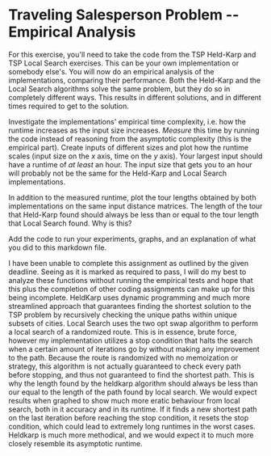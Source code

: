 # Traveling Salesperson Problem -- Empirical Analysis

For this exercise, you'll need to take the code from the TSP Held-Karp and TSP
Local Search exercises. This can be your own implementation or somebody else's.
You will now do an empirical analysis of the implementations, comparing their
performance. Both the Held-Karp and the Local Search algorithms solve the same
problem, but they do so in completely different ways. This results in different
solutions, and in different times required to get to the solution.

Investigate the implementations' empirical time complexity, i.e. how the runtime
increases as the input size increases. *Measure* this time by running the code
instead of reasoning from the asymptotic complexity (this is the empirical
part). Create inputs of different sizes and plot how the runtime scales (input
size on the $x$ axis, time on the $y$ axis). Your largest input should have a
runtime of *at least* an hour. The input size that gets you to an hour will
probably not be the same for the Held-Karp and Local Search implementations.

In addition to the measured runtime, plot the tour lengths obtained by both
implementations on the same input distance matrices. The length of the tour that
Held-Karp found should always be less than or equal to the tour length that
Local Search found. Why is this?

Add the code to run your experiments, graphs, and an explanation of what you did
to this markdown file.

I have been unable to complete this assignment as outlined by the given deadline. Seeing as it is marked as required to pass, I will do my best to analyze these functions without running the empirical tests and hope that this plus the completion of other coding assignments can make up for this being incomplete. HeldKarp uses dynamic programming and much more streamlined approach that guarantees finding the shortest solution to the TSP problem by recursively checking the unique paths within unique subsets of cities. Local Search uses the two opt swap algorithm to perform a local search of a randomized route. This is in essence, brute force, however my implementation utilizes a stop condition that halts the search when a certain amount of iterations go by without making any improvement to the path. Because the route is randomized with no memoization or strategy, this algorithm is not actually guaranteed to check every path before stopping, and thus not guaranteed to find the shortest path. This is why the length found by the heldkarp algorithm should always be less than our equal to the length of the path found by local search. We would expect results when graphed to show much more eratic behaviour from local search, both in it accuracy and in its runtime. If it finds a new shortest path on the last iteration before reaching the stop condition, it resets the stop condition, which could lead to extremely long runtimes in the worst cases. Heldkarp is much more methodical, and we would expect it to much more closely resemble its asymptotic runtime.

